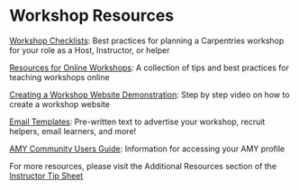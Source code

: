 # Workshop Resources 

[Workshop Checklists](checklists.md): Best practices for planning a Carpentries workshop for your role as a Host, Instructor, or helper

[Resources for Online Workshops](resources_for_online_workshops.md): A collection of tips and best practices for teaching workshops online

[Creating a Workshop Website Demonstration](https://drive.google.com/file/d/1kGmy9oUs7jR_k3qPzAgmrSRmD6M_j04L/view?usp=sharing): Step by step video on how to create a workshop website

[Email Templates](email_templates.md): Pre-written text to advertise your workshop, recruit helpers, email learners, and more! 

[AMY Community Users Guide](https://carpentries.github.io/amy/users_guide/community_index/): Information for accessing your AMY profile

For more resources, please visit the Additional Resources section of the [Instructor Tip Sheet](/resources/general/tip-sheets.md)

